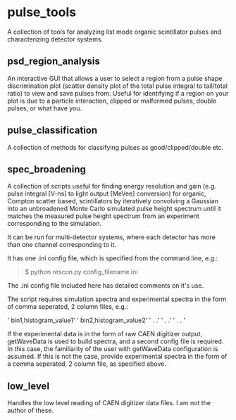 # pulse_tools
A collection of tools for analyzing list mode organic scintillator pulses and characterizing detector systems. 
## psd_region_analysis
An interactive GUI that allows a user to select a region from a pulse shape discrimination plot (scatter density plot of the total pulse integral to tail/total ratio) to view and save pulses from. 
Useful for identifying if a region on your plot is due to a particle interaction, clipped or malformed pulses, double pulses, or what have you.
## pulse_classification
A collection of methods for classifying pulses as good/clipped/double etc.
## spec_broadening
A collection of scripts useful for finding energy resolution and gain (e.g. pulse integral [V-ns] to light output [MeVee] conversion) 
for organic, Compton scatter based, scintillators by iteratively convolving 
a Gaussian into an unbroadened Monte Carlo simulated pulse height spectrum until
it matches the measured pulse height spectrum from an experiment corresponding to the simulation.

It can be run for multi-detector systems, where each detector has more than one channel corresponding to it.

It has one .ini config file, which is specified from the command line, e.g.:

>   $ python rescon.py config_filename.ini

The .ini config file included here has detailed comments on it's use.

The script requires simulation spectra and experimental spectra in the form of comma seperated, 2 column files, e.g.:


'    bin1,histogram_value1'
'    bin2,histogram_value2'
'      .     .'
'      .     .'
'      .     . '


If the experimental data is in the form of raw CAEN digitizer output, getWaveData is used to build spectra,
and a second config file is required. In this case, the familiarity of the user with getWaveData configuration
is assumed. If this is not the case, provide experimental spectra in the form of a comma seperated, 2 column file, 
as specified above.
## low_level
Handles the low level reading of CAEN digitizer data files. I am not the author of these.
